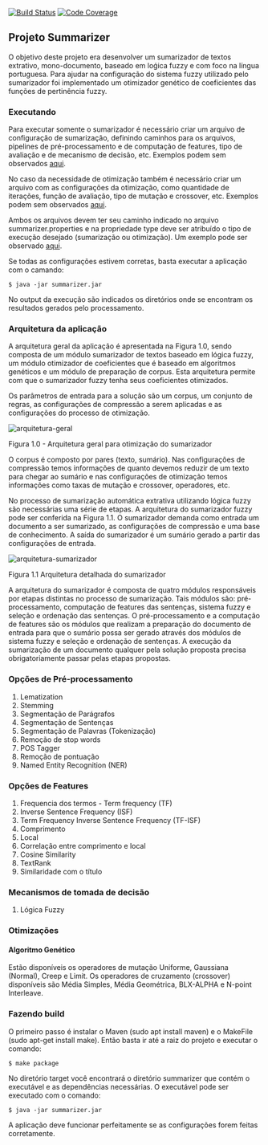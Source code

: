[![Build Status](https://travis-ci.org/jovanibrasil/summarizer.svg?branch=master)](https://travis-ci.org/jovanibrasil/summarizer) [![Code Coverage](https://img.shields.io/codecov/c/github/jovanibrasil/summarizer/master.svg)](https://codecov.io/gh/jovanibrasil/summarizer?branch=master)

## Projeto Summarizer

O objetivo deste projeto era desenvolver um sumarizador de textos extrativo, mono-documento, 
baseado em loǵica fuzzy e com foco na língua portuguesa. Para ajudar na configuração do sistema fuzzy 
utilizado pelo sumarizador foi implementado um otimizador genético de coeficientes das funções de 
pertinência fuzzy.

### Executando

Para executar somente o sumarizador é necessário criar um arquivo de configuração de sumarização, definindo 
caminhos para os arquivos, pipelines de pré-processamento e de computação de features, tipo de avaliação e 
de mecanismo de decisão, etc. Exemplos podem sem observados [aqui](/settings/summarization).

No caso da necessidade de otimização também é necessário criar um arquivo com as configurações da otimização, 
como quantidade de iterações, função de avaliação, tipo de mutação e crossover, etc. Exemplos podem sem 
observados [aqui](/settings/optimization).

Ambos os arquivos devem ter seu caminho indicado no arquivo summarizer.properties e na propriedade type deve 
ser atribuído o tipo de execução desejado (sumarização ou otimização). Um exemplo pode ser observado 
[aqui](/settings/summarizer.properties).

Se todas as configurações estivem corretas, basta executar a aplicação com o camando:

```$ java -jar summarizer.jar```

No output da execução são indicados os diretórios onde se encontram os resultados gerados pelo processamento. 

### Arquitetura da aplicação

A arquitetura geral da aplicação é apresentada na Figura 1.0, sendo composta de um módulo sumarizador de 
textos baseado em lógica fuzzy,  um módulo otimizador de coeficientes que é baseado em algoritmos genéticos 
e um módulo de preparação de corpus. Esta arquitetura permite com que o sumarizador fuzzy tenha seus 
coeficientes otimizados.

Os parâmetros de entrada para a solução são um corpus, um conjunto de regras, as configurações de compressão
 a serem aplicadas e as configurações do processo de otimização. 

![arquitetura-geral](/imgs/arquitetura-geral.jpg)

Figura 1.0 - Arquitetura geral para otimização do sumarizador

O corpus é composto por pares (texto, sumário). Nas configurações de compressão temos informações de quanto 
devemos reduzir de um texto para chegar ao sumário e nas configurações de otimização temos informações como 
taxas de mutação e crossover, operadores, etc.
 
No processo de sumarização automática extrativa utilizando lógica fuzzy são necessárias uma série de etapas. 
A arquitetura do sumarizador fuzzy pode ser conferida na Figura 1.1. O sumarizador demanda 
como entrada um documento a ser sumarizado, as configurações de compressão e uma base de conhecimento. 
A saída do sumarizador é um sumário gerado a partir das configurações de entrada.

![arquitetura-sumarizador](/imgs/arquitetura-sumarizador.jpg)

Figura 1.1 Arquitetura detalhada do sumarizador

A arquitetura do sumarizador é composta de quatro módulos responsáveis por etapas distintas no processo de 
sumarização. Tais módulos são: pré-processamento, computação de features das sentenças, sistema fuzzy e seleção 
e ordenação das sentenças. O pré-processamento e a computação de features são os módulos que realizam a 
preparação do documento de entrada para que o sumário possa ser gerado através dos módulos de sistema fuzzy
e seleção e ordenação de sentenças. A execução da sumarização de um documento qualquer pela solução proposta 
precisa obrigatoriamente passar pelas etapas propostas.

### Opções de Pré-processamento

1. Lematization
2. Stemming
3. Segmentação de Parágrafos
4. Segmentação de Sentenças
5. Segmentação de Palavras (Tokenização)
6. Remoção de stop words
7. POS Tagger
8. Remoção de pontuação
9. Named Entity Recognition (NER)

### Opções de Features

1. Frequencia dos termos - Term frequency (TF)
2. Inverse Sentence Frequency (ISF)
3. Term Frequency Inverse Sentence Frequency (TF-ISF)
4. Comprimento
5. Local
6. Correlação entre comprimento e local
7. Cosine Similarity
8. TextRank
9. Similaridade com o título

### Mecanismos de tomada de decisão 

1. Lógica Fuzzy

### Otimizações 

#### Algoritmo Genético

Estão disponíveis os operadores de mutação Uniforme, Gaussiana (Normal), Creep e Limit. Os operadores de cruzamento 
(crossover) disponíveis são Média Simples, Média Geométrica, BLX-ALPHA e N-point Interleave.

### Fazendo build

O primeiro passo é instalar o Maven (sudo apt install maven) e o MakeFile (sudo apt-get install make). 
Então basta ir até a raiz do projeto e executar o comando:
   
   ```$ make package``` 

No diretório target você encontrará o diretório summarizer que contém o executável e as dependências 
necessárias. O executável pode ser executado com o comando: 

   ```$ java -jar summarizer.jar```

A aplicação deve funcionar perfeitamente se as configurações forem feitas corretamente.



